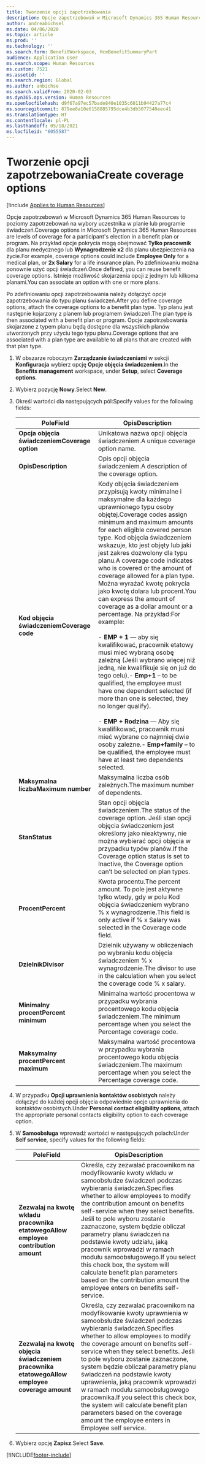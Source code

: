 ```yaml
---
title: Tworzenie opcji zapotrzebowania
description: Opcje zapotrzebowań w Microsoft Dynamics 365 Human Resources to poziomy zapotrzebowań na wybory uczestnika w planie lub programie świadczeń.
author: andreabichsel
ms.date: 04/06/2020
ms.topic: article
ms.prod: ''
ms.technology: ''
ms.search.form: BenefitWorkspace, HcmBenefitSummaryPart
audience: Application User
ms.search.scope: Human Resources
ms.custom: 7521
ms.assetid: ''
ms.search.region: Global
ms.author: anbichse
ms.search.validFrom: 2020-02-03
ms.dyn365.ops.version: Human Resources
ms.openlocfilehash: d9f67a97ec57bade840e1035c6011b94427a77c4
ms.sourcegitcommit: 879ee8a10e6158885795dce4b3db5077540eec41
ms.translationtype: HT
ms.contentlocale: pl-PL
ms.lasthandoff: 05/18/2021
ms.locfileid: "6055587"
---
```

# <a name="create-coverage-options"></a><span data-ttu-id="52318-103">Tworzenie opcji zapotrzebowania</span><span class="sxs-lookup"><span data-stu-id="52318-103">Create coverage options</span></span>

[!include [Applies to Human Resources](../includes/applies-to-hr.md)]

<span data-ttu-id="52318-104">Opcje zapotrzebowań w Microsoft Dynamics 365 Human Resources to poziomy zapotrzebowań na wybory uczestnika w planie lub programie świadczeń.</span><span class="sxs-lookup"><span data-stu-id="52318-104">Coverage options in Microsoft Dynamics 365 Human Resources are levels of coverage for a participant's election in a benefit plan or program.</span></span> <span data-ttu-id="52318-105">Na przykład opcje pokrycia mogą obejmować **Tylko pracownik** dla planu medycznego lub **Wynagrodzenie x2** dla planu ubezpieczenia na życie.</span><span class="sxs-lookup"><span data-stu-id="52318-105">For example, coverage options could include **Employee Only** for a medical plan, or **2x Salary** for a life insurance plan.</span></span> <span data-ttu-id="52318-106">Po zdefiniowaniu można ponownie użyć opcji świadczeń.</span><span class="sxs-lookup"><span data-stu-id="52318-106">Once defined, you can reuse benefit coverage options.</span></span> <span data-ttu-id="52318-107">Istnieje możliwość skojarzenia opcji z jednym lub kilkoma planami.</span><span class="sxs-lookup"><span data-stu-id="52318-107">You can associate an option with one or more plans.</span></span>

<span data-ttu-id="52318-108">Po zdefiniowaniu opcji zapotrzebowania należy dołączyć opcje zapotrzebowania do typu planu świadczeń.</span><span class="sxs-lookup"><span data-stu-id="52318-108">After you define coverage options, attach the coverage options to a benefit plan type.</span></span> <span data-ttu-id="52318-109">Typ planu jest następnie kojarzony z planem lub programem świadczeń.</span><span class="sxs-lookup"><span data-stu-id="52318-109">The plan type is then associated with a benefit plan or program.</span></span> <span data-ttu-id="52318-110">Opcje zapotrzebowania skojarzone z typem planu będą dostępne dla wszystkich planów utworzonych przy użyciu tego typu planu.</span><span class="sxs-lookup"><span data-stu-id="52318-110">Coverage options that are associated with a plan type are available to all plans that are created with that plan type.</span></span> 

1. <span data-ttu-id="52318-111">W obszarze roboczym **Zarządzanie świadczeniami** w sekcji **Konfiguracja** wybierz opcję **Opcje objęcia świadczeniem**.</span><span class="sxs-lookup"><span data-stu-id="52318-111">In the **Benefits management** workspace, under **Setup**, select **Coverage options**.</span></span>

2. <span data-ttu-id="52318-112">Wybierz pozycję **Nowy**.</span><span class="sxs-lookup"><span data-stu-id="52318-112">Select **New**.</span></span>

3. <span data-ttu-id="52318-113">Określ wartości dla następujących pól:</span><span class="sxs-lookup"><span data-stu-id="52318-113">Specify values for the following fields:</span></span>

   | <span data-ttu-id="52318-114">Pole</span><span class="sxs-lookup"><span data-stu-id="52318-114">Field</span></span> | <span data-ttu-id="52318-115">Opis</span><span class="sxs-lookup"><span data-stu-id="52318-115">Description</span></span> |
   | --- | --- |
   | <span data-ttu-id="52318-116">**Opcja objęcia świadczeniem**</span><span class="sxs-lookup"><span data-stu-id="52318-116">**Coverage option**</span></span> | <span data-ttu-id="52318-117">Unikatowa nazwa opcji objęcia świadczeniem.</span><span class="sxs-lookup"><span data-stu-id="52318-117">A unique coverage option name.</span></span> |
   | <span data-ttu-id="52318-118">**Opis**</span><span class="sxs-lookup"><span data-stu-id="52318-118">**Description**</span></span> | <span data-ttu-id="52318-119">Opis opcji objęcia świadczeniem.</span><span class="sxs-lookup"><span data-stu-id="52318-119">A description of the coverage option.</span></span> |
   | <span data-ttu-id="52318-120">**Kod objęcia świadczeniem**</span><span class="sxs-lookup"><span data-stu-id="52318-120">**Coverage code**</span></span> | <span data-ttu-id="52318-121">Kody objęcia świadczeniem przypisują kwoty minimalne i maksymalne dla każdego uprawnionego typu osoby objętej.</span><span class="sxs-lookup"><span data-stu-id="52318-121">Coverage codes assign minimum and maximum amounts for each eligible covered person type.</span></span> <span data-ttu-id="52318-122">Kod objęcia świadczeniem wskazuje, kto jest objęty lub jaki jest zakres dozwolony dla typu planu.</span><span class="sxs-lookup"><span data-stu-id="52318-122">A coverage code indicates who is covered or the amount of coverage allowed for a plan type.</span></span> <span data-ttu-id="52318-123">Można wyrażać kwotę pokrycia jako kwotę dolara lub procent.</span><span class="sxs-lookup"><span data-stu-id="52318-123">You can express the amount of coverage as a dollar amount or a percentage.</span></span> <span data-ttu-id="52318-124">Na przykład:</span><span class="sxs-lookup"><span data-stu-id="52318-124">For example:</span></span></br></br><span data-ttu-id="52318-125">- **EMP + 1** — aby się kwalifikować, pracownik etatowy musi mieć wybraną osobę zależną (Jeśli wybrano więcej niż jedną, nie kwalifikuje się on już do tego celu).</span><span class="sxs-lookup"><span data-stu-id="52318-125">- **Emp+1** – to be qualified, the employee must have one dependent selected (if more than one is selected, they no longer qualify).</span></span></br></br><span data-ttu-id="52318-126">- **EMP + Rodzina** — Aby się kwalifikować, pracownik musi mieć wybrane co najmniej dwie osoby zależne.</span><span class="sxs-lookup"><span data-stu-id="52318-126">- **Emp+family** – to be qualified, the employee must have at least two dependents selected.</span></span> |
   | <span data-ttu-id="52318-127">**Maksymalna liczba**</span><span class="sxs-lookup"><span data-stu-id="52318-127">**Maximum number**</span></span> | <span data-ttu-id="52318-128">Maksymalna liczba osób zależnych.</span><span class="sxs-lookup"><span data-stu-id="52318-128">The maximum number of dependents.</span></span> |
   | <span data-ttu-id="52318-129">**Stan**</span><span class="sxs-lookup"><span data-stu-id="52318-129">**Status**</span></span> | <span data-ttu-id="52318-130">Stan opcji objęcia świadczeniem.</span><span class="sxs-lookup"><span data-stu-id="52318-130">The status of the coverage option.</span></span> <span data-ttu-id="52318-131">Jeśli stan opcji objęcia świadczeniem jest określony jako nieaktywny, nie można wybierać opcji objęcia w przypadku typów planów.</span><span class="sxs-lookup"><span data-stu-id="52318-131">If the Coverage option status is set to Inactive, the Coverage option can’t be selected on plan types.</span></span> |
   | <span data-ttu-id="52318-132">**Procent**</span><span class="sxs-lookup"><span data-stu-id="52318-132">**Percent**</span></span> | <span data-ttu-id="52318-133">Kwota procentu.</span><span class="sxs-lookup"><span data-stu-id="52318-133">The percent amount.</span></span> <span data-ttu-id="52318-134">To pole jest aktywne tylko wtedy, gdy w polu Kod objęcia świadczeniem wybrano % x wynagrodzenie.</span><span class="sxs-lookup"><span data-stu-id="52318-134">This field is only active if % x Salary was selected in the Coverage code field.</span></span> |
   | <span data-ttu-id="52318-135">**Dzielnik**</span><span class="sxs-lookup"><span data-stu-id="52318-135">**Divisor**</span></span> | <span data-ttu-id="52318-136">Dzielnik używany w obliczeniach po wybraniu kodu objęcia świadczeniem % x wynagrodzenie.</span><span class="sxs-lookup"><span data-stu-id="52318-136">The divisor to use in the calculation when you select the coverage code % x salary.</span></span> |
   | <span data-ttu-id="52318-137">**Minimalny procent**</span><span class="sxs-lookup"><span data-stu-id="52318-137">**Percent minimum**</span></span> | <span data-ttu-id="52318-138">Minimalna wartość procentowa w przypadku wybrania procentowego kodu objęcia świadczeniem.</span><span class="sxs-lookup"><span data-stu-id="52318-138">The minimum percentage when you select the Percentage coverage code.</span></span> |
   | <span data-ttu-id="52318-139">**Maksymalny procent**</span><span class="sxs-lookup"><span data-stu-id="52318-139">**Percent maximum**</span></span> | <span data-ttu-id="52318-140">Maksymalna wartość procentowa w przypadku wybrania procentowego kodu objęcia świadczeniem.</span><span class="sxs-lookup"><span data-stu-id="52318-140">The maximum percentage when you select the Percentage coverage code.</span></span> |

4. <span data-ttu-id="52318-141">W przypadku **Opcji uprawnienia kontaktów osobistych** należy dołączyć do każdej opcji objęcia odpowiednie opcje uprawnienia do kontaktów osobistych.</span><span class="sxs-lookup"><span data-stu-id="52318-141">Under **Personal contact eligibility options**, attach the appropriate personal contacts eligibility option to each coverage option.</span></span>

5. <span data-ttu-id="52318-142">W **Samoobsługa** wprowadź wartości w następujących polach:</span><span class="sxs-lookup"><span data-stu-id="52318-142">Under **Self service**, specify values for the following fields:</span></span>

   | <span data-ttu-id="52318-143">Pole</span><span class="sxs-lookup"><span data-stu-id="52318-143">Field</span></span> | <span data-ttu-id="52318-144">Opis</span><span class="sxs-lookup"><span data-stu-id="52318-144">Description</span></span> |
   | --- | --- |
   | <span data-ttu-id="52318-145">**Zezwalaj na kwotę wkładu pracownika etatowego**</span><span class="sxs-lookup"><span data-stu-id="52318-145">**Allow employee contribution amount**</span></span> | <span data-ttu-id="52318-146">Określa, czy zezwalać pracownikom na modyfikowanie kwoty wkładu w samoobsłudze świadczeń podczas wybierania świadczeń.</span><span class="sxs-lookup"><span data-stu-id="52318-146">Specifies whether to allow employees to modify the contribution amount on benefits self-service when they select benefits.</span></span> <span data-ttu-id="52318-147">Jeśli to pole wyboru zostanie zaznaczone, system będzie obliczał parametry planu świadczeń na podstawie kwoty udziału, jaką pracownik wprowadzi w ramach modułu samoobsługowego.</span><span class="sxs-lookup"><span data-stu-id="52318-147">If you select this check box, the system will calculate benefit plan parameters based on the contribution amount the employee enters on benefits self-service.</span></span> |
   | <span data-ttu-id="52318-148">**Zezwalaj na kwotę objęcia świadczeniem pracownika etatowego**</span><span class="sxs-lookup"><span data-stu-id="52318-148">**Allow employee coverage amount**</span></span> | <span data-ttu-id="52318-149">Określa, czy zezwalać pracownikom na modyfikowanie kwoty uprawnienia w samoobsłudze świadczeń podczas wybierania świadczeń.</span><span class="sxs-lookup"><span data-stu-id="52318-149">Specifies whether to allow employees to modify the coverage amount on benefits self-service when they select benefits.</span></span> <span data-ttu-id="52318-150">Jeśli to pole wyboru zostanie zaznaczone, system będzie obliczał parametry planu świadczeń na podstawie kwoty uprawnienia, jaką pracownik wprowadzi w ramach modułu samoobsługowego pracownika.</span><span class="sxs-lookup"><span data-stu-id="52318-150">If you select this check box, the system will calculate benefit plan parameters based on the coverage amount the employee enters in Employee self service.</span></span> |

6. <span data-ttu-id="52318-151">Wybierz opcję **Zapisz**.</span><span class="sxs-lookup"><span data-stu-id="52318-151">Select **Save**.</span></span> 


[!INCLUDE[footer-include](../includes/footer-banner.md)]